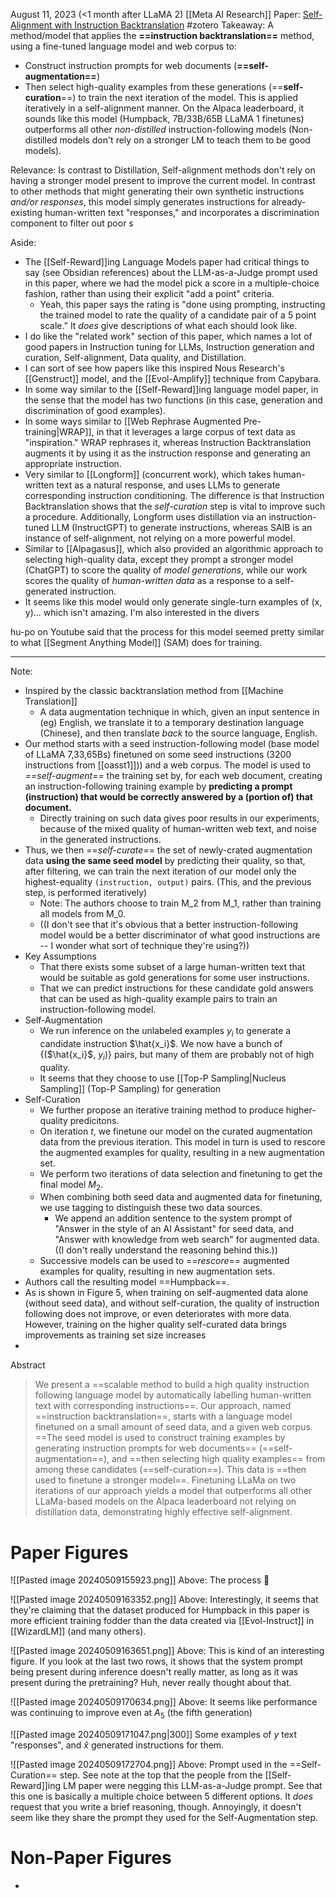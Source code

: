 August 11, 2023 (<1 month after LLaMA 2)
[[Meta AI Research]]
Paper: [Self-Alignment with Instruction Backtranslation](https://arxiv.org/abs/2308.06259)
#zotero 
Takeaway: A method/model that applies the **==instruction backtranslation==** method, using a fine-tuned language model and web corpus to:
- Construct instruction prompts for web documents (**==self-augmentation==**)
- Then select high-quality examples from these generations (==**self-curation**==) to train the next iteration of the model.
This is applied iteratively in a self-alignment manner. On the Alpaca leaderboard, it sounds like this model (Humpback, 7B/33B/65B LLaMA 1 finetunes) outperforms all other *non-distilled* instruction-following models (Non-distilled models don't rely on a stronger LM to teach them to be good models).

Relevance: Is contrast to Distillation, Self-alignment methods don't rely on having a stronger model present to improve the current model. In contrast to other methods that might generating their own synthetic instructions *and/or responses*, this model simply generates instructions for already-existing human-written text "responses," and incorporates a discrimination component to filter out poor s

Aside: 
- The [[Self-Reward]]ing Language Models paper had critical things to say (see Obsidian references) about the LLM-as-a-Judge prompt used in this paper, where we had the model pick a score in a multiple-choice fashion, rather than using their explicit "add a point" criteria.
	- Yeah, this paper says the rating is "done using prompting, instructing the trained model to rate the quality of a candidate pair of a 5 point scale." It *does* give descriptions of what each should look like.
- I do like the "related work" section of this paper, which names a lot of good papers in Instruction tuning for LLMs, Instruction generation and curation, Self-alignment, Data quality, and Distillation.
- I can sort of see how papers like this inspired Nous Research's [[Genstruct]] model, and the [[Evol-Amplify]] technique from Capybara.
- In some way similar to the [[Self-Reward]]ing language model paper, in the sense that the model has two functions (in this case, generation and discrimination of good examples).
- In some ways similar to [[Web Rephrase Augmented Pre-training|WRAP]], in that it leverages a large corpus of text data as "inspiration." WRAP rephrases it, whereas Instruction Backtranslation augments it by using it as the instruction response and generating an appropriate instruction.
- Very similar to [[Longform]] (concurrent work), which takes human-written text as a natural response, and uses LLMs to generate corresponding instruction conditioning. The difference is that Instruction Backtranslation shows that the *self-curation* step is vital to improve such a procedure. Additionally, Longform uses distillation via an instruction-tuned LLM (InstructGPT) to generate instructions, whereas SAIB is an instance of self-alignment, not relying on a more powerful model.
- Similar to [[Alpagasus]], which also provided an algorithmic approach to selecting high-quality data, except they prompt a stronger model (ChatGPT) to score the quality of *model generations*, while our work scores the quality of *human-written data* as a response to a self-generated instruction.
- It seems like this model would only generate single-turn examples of (x, y)... which isn't amazing. I'm also interested in the divers

hu-po on Youtube said that the process for this model seemed pretty similar to what [[Segment Anything Model]] (SAM) does for training.

----

Note:
- Inspired by the classic backtranslation method from [[Machine Translation]]
	- A data augmentation technique in which, given an input sentence in (eg) English, we translate it to a temporary destination language (Chinese), and then translate *back* to the source language, English. 
- Our method starts with a seed instruction-following model (base model of LLaMA 7,33,65Bs)  finetuned on some seed instructions (3200 instructions from [[oasst1]])) and a web corpus. The model is used to *==self-augment==* the training set by, for each web document, creating an instruction-following training example by **predicting a prompt (instruction) that would be correctly answered by a (portion of) that document.**
	- Directly training on such data gives poor results in our experiments, because of the mixed quality of human-written web text, and noise in the generated instructions.
- Thus, we then ==*self-curate*== the set of newly-crated augmentation data **using the same seed model** by predicting their quality, so that, after filtering, we can train the next iteration of our model only the highest-equality `(instruction, output)` pairs. (This, and the previous step, is performed iteratively)
	- Note: The authors choose to train M_2 from M_1, rather than training all models from M_0.
	- ((I  don't see that it's obvious that a better instruction-following model would be a better discriminator of what good instructions are -- I wonder what sort of technique they're using?))
- Key Assumptions
	- That there exists some subset of a large human-written text that would be suitable as gold generations for some user instructions.
	- That we can predict instructions for these candidate gold answers that can be used as high-quality example pairs to train an instruction-following model.
- Self-Augmentation
	- We run inference on the unlabeled examples $y_i$ to generate a candidate instruction $\hat{x_i}$. We now have a bunch of {($\hat{x_i}$, $y_i$)} pairs, but many of them are probably not of high quality.
	- It seems that they choose to use [[Top-P Sampling|Nucleus Sampling]] (Top-P Sampling) for generation
- Self-Curation
	- We further propose an iterative training method to produce higher-quality predicitons.
	- On iteration *t*, we finetune our model on the curated augmentation data from the previous iteration. This model in turn is used to rescore the augmented examples for quality, resulting in a new augmentation set.
	- We perform two iterations of data selection and finetuning to get the final model $M_2$. 
	- When combining both seed data and augmented data for finetuning, we use tagging to distinguish these two data sources. 
		- We append an addition sentence to the system prompt of "Answer in the style of an AI Assistant" for seed data, and "Answer with knowledge from web search" for augmented data. ((I don't really understand the reasoning behind this.))
	- Successive models can be used to ==*rescore*== augmented examples for quality, resulting in new augmentation sets.
- Authors call the resulting model ==Humpback==.
- As is shown in Figure 5, when training on self-augmented data alone (without seed data), and without self-curation, the quality of instruction following does not improve, or even deteriorates with more data. However, training on the higher quality self-curated data brings improvements as training set size increases
- 

Abstract
> We present a ==scalable method to build a high quality instruction following language model by automatically labelling human-written text with corresponding instructions==. Our approach, named ==instruction backtranslation==, starts with a language model finetuned on a small amount of seed data, and a given web corpus. ==The seed model is used to construct training examples by generating instruction prompts for web documents== (==self-augmentation==), and ==then selecting high quality examples== from among these candidates (==self-curation==). This data is ==then used to finetune a stronger model==. Finetuning LLaMa on two iterations of our approach yields a model that outperforms all other LLaMa-based models on the Alpaca leaderboard not relying on distillation data, demonstrating highly effective self-alignment.


# Paper Figures
![[Pasted image 20240509155923.png]]
Above: The process 🔄 

![[Pasted image 20240509163352.png]]
Above: Interestingly, it seems that they're claiming that the dataset produced for Humpback in this paper is more efficient training fodder than the data created via [[Evol-Instruct]] in [[WizardLM]] (and many others).

![[Pasted image 20240509163651.png]]
Above: This is kind of an interesting figure. If you look at the last two rows, it shows that the system prompt being present during inference doesn't really matter, as long as it was present during the pretraining? Huh, never really thought about that.

![[Pasted image 20240509170634.png]]
Above: It seems like performance was continuing to improve even at $A_5$ (the fifth generation)

![[Pasted image 20240509171047.png|300]]
Some examples of $y$ text "responses", and $\hat{x}$  generated instructions for them.

![[Pasted image 20240509172704.png]]
Above: Prompt used in the ==Self-Curation== step. See note at the top that the people from the [[Self-Reward]]ing LM paper were negging this LLM-as-a-Judge prompt. See that this one is basically a multiple choice between 5 different options. It *does* request that you write  a brief reasoning, though. Annoyingly, it doesn't seem like they share the prompt they used for the Self-Augmentation step.




# Non-Paper Figures

- 